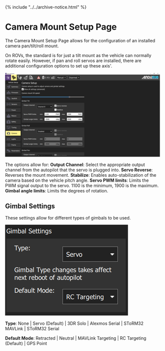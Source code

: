 {% include "../../archive-notice.html" %}

# Camera Mount Setup Page

The Camera Mount Setup Page allows for the configuration of an installed camera pan/tilt/roll mount.

On ROVs, the standard is for just a tilt mount as the vehicle can normally rotate easily. However, if pan and roll servos are installed, there are additional configuration options to set up these axis'.

<img src="/images/reference/reference-ardusub-camera.png" class="img-responsive img-center" style="max-height:600px;">

The options allow for:
**Output Channel**: Select the appropriate output channel from the autopilot that the servo is plugged into.
**Servo Reverse**: Reverses the mount movement.
**Stabilize**: Enables auto-stabilization of the camera based on the vehicle pitch angle.
**Servo PWM limits**: Limits the PWM signal output to the servo. 1100 is the minimum, 1900 is the maximum. 
**Gimbal angle limits**: Limits the degrees of rotation.

## Gimbal Settings

These settings allow for different types of gimbals to be used.

<img src="/images/reference/reference-ardusub-camera-gimbal-settings.png" class="img-responsive img-center" style="max-height:600px;">

**Type**: None | Servo (Default) | 3DR Solo | Alexmos Serial | SToRM32 MAVLink | SToRM32 Serial

**Default Mode**: Retracted | Neutral | MAVLink Targeting | RC Targeting (Default) | GPS Point
